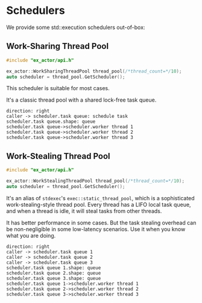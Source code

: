 # Schedulers

We provide some std::execution schedulers out-of-box:

## Work-Sharing Thread Pool

```cpp
#include "ex_actor/api.h"

ex_actor::WorkSharingThreadPool thread_pool(/*thread_count=*/10);
auto scheduler = thread_pool.GetScheduler();
```

This scheduler is suitable for most cases.

It's a classic thread pool with a shared lock-free task queue.

```d2
direction: right
caller -> scheduler.task queue: schedule task
scheduler.task queue.shape: queue
scheduler.task queue->scheduler.worker thread 1
scheduler.task queue->scheduler.worker thread 2
scheduler.task queue->scheduler.worker thread 3

```

## Work-Stealing Thread Pool

```cpp
#include "ex_actor/api.h"

ex_actor::WorkStealingThreadPool thread_pool(/*thread_count=*/10);
auto scheduler = thread_pool.GetScheduler();
```

It's an alias of `stdexec`'s `exec::static_thread_pool`, which is a sophisticated work-stealing-style thread pool.
Every thread has a LIFO local task queue, and when a thread is idle, it will steal tasks from other threads.

It has better performance in some cases. But the task stealing overhead can be non-negligible in some low-latency scenarios.
Use it when you know what you are doing.

```d2
direction: right
caller -> scheduler.task queue 1
caller -> scheduler.task queue 2
caller -> scheduler.task queue 3
scheduler.task queue 1.shape: queue
scheduler.task queue 2.shape: queue
scheduler.task queue 3.shape: queue
scheduler.task queue 1->scheduler.worker thread 1
scheduler.task queue 2->scheduler.worker thread 2
scheduler.task queue 3->scheduler.worker thread 3
```
